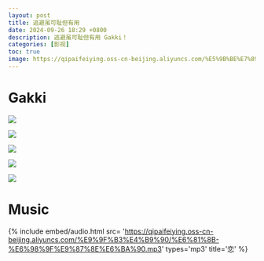 ```yaml
---
layout: post
title: 逃避虽可耻但有用
date: 2024-09-26 18:29 +0800
description: 逃避虽可耻但有用 Gakki！
categories: [影视]
toc: true
image: https://qipaifeiying.oss-cn-beijing.aliyuncs.com/%E5%9B%BE%E7%89%87/202410042135761.png
---
```

# Gakki
![](https://qipaifeiying.oss-cn-beijing.aliyuncs.com/%E5%9B%BE%E7%89%87/202409261844848.jpg)

![](https://qipaifeiying.oss-cn-beijing.aliyuncs.com/%E5%9B%BE%E7%89%87/202409261844847.jpg)

![](https://qipaifeiying.oss-cn-beijing.aliyuncs.com/%E5%9B%BE%E7%89%87/202409282312598.png)

![](https://qipaifeiying.oss-cn-beijing.aliyuncs.com/%E5%9B%BE%E7%89%87/202409282312938.png)

![](https://qipaifeiying.oss-cn-beijing.aliyuncs.com/%E5%9B%BE%E7%89%87/202409282312808.png)
# Music
{%
  include embed/audio.html
  src= 'https://qipaifeiying.oss-cn-beijing.aliyuncs.com/%E9%9F%B3%E4%B9%90/%E6%81%8B-%E6%98%9F%E9%87%8E%E6%BA%90.mp3'
  types='mp3'
  title='恋'
%}